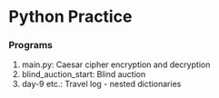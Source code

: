 # Python Practice

### Programs

1. main.py: Caesar cipher encryption and decryption
2. blind_auction_start: Blind auction 
3. day-9 etc.: Travel log - nested dictionaries
